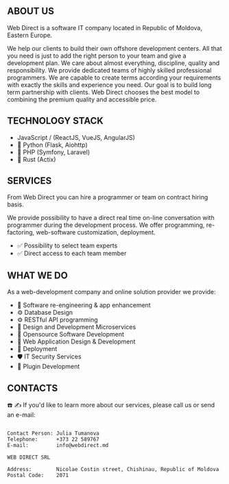 
## ABOUT US

Web Direct is a software IT company located in Republic of Moldova, Eastern Europe.

We help our clients to build their own offshore development centers. All that you need is just to add the right person to your team and give a development plan. We care about almost everything, discipline, quality and responsibility. We provide dedicated teams of highly skilled professional programmers. We are capable to create terms according your requirements with exactly the skills and experience you need. Our goal is to build long term partnership with clients. Web Direct chooses the best model to combining the premium quality and accessible price.

## TECHNOLOGY STACK

* JavaScript / (ReactJS, VueJS, AngularJS)
* :snake: Python (Flask, Aiohttp)
* :elephant: PHP (Symfony, Laravel)
* :crab: Rust (Actix)


## SERVICES

From Web Direct you can hire a programmer or team on contract hiring basis.

We provide possibility to have a direct real time on-line conversation with programmer during the development process. 
We offer programming, re-factoring, web-software customization, deployment.
* :white_check_mark: Possibility to select team experts
* :white_check_mark: Direct access to each team member

## WHAT WE DO

As a web-development company and online solution provider we provide:
* :wrench: Software re-engineering & app enhancement
* :gear: Database Design
* :gear: RESTful API programming
* :whale: Design and Development Microservices
* :penguin: Opensource Software Development
* :jigsaw: Web Application Design & Development
* :octopus: Deployment
* :shield: IT Security Services 
* :electric_plug: Plugin Development 


## CONTACTS 
:phone: :writing_hand:
If you'd like to learn more about our services, please call us or send an e-mail:

```

Contact Person: Julia Tumanova
Telephone:      +373 22 589767
E-mail:         info@webdirect.md

WEB DIRECT SRL

Address:        Nicolae Costin street, Chishinau, Republic of Moldova
Postal Code:    2071


```
